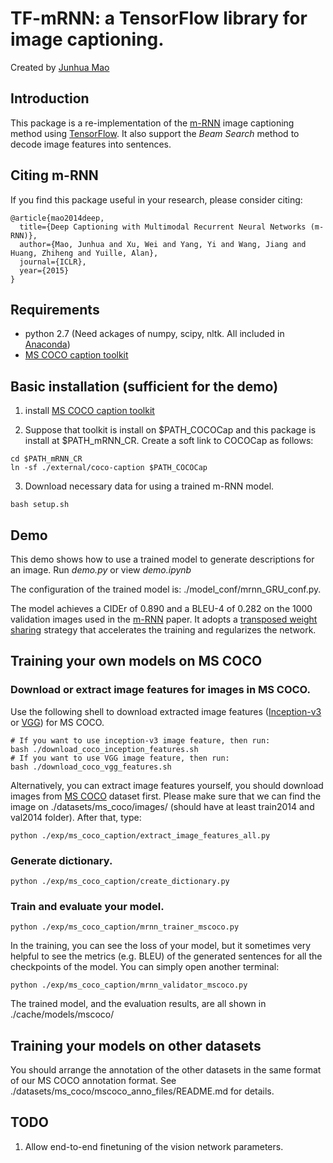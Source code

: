 # TF-mRNN: a TensorFlow library for image captioning.

Created by [Junhua Mao](www.stat.ucla.edu/~junhua.mao)

## Introduction

This package is a re-implementation of the [m-RNN](http://www.stat.ucla.edu/~junhua.mao/m-RNN.html) image captioning method
using [TensorFlow](https://www.tensorflow.org/).
It also support the *Beam Search* method to decode image features into 
sentences.

## Citing m-RNN

If you find this package useful in your research, please consider citing:

    @article{mao2014deep,
      title={Deep Captioning with Multimodal Recurrent Neural Networks (m-RNN)},
      author={Mao, Junhua and Xu, Wei and Yang, Yi and Wang, Jiang and Huang, Zhiheng and Yuille, Alan},
      journal={ICLR},
      year={2015}
    }
    
## Requirements
- python 2.7 (Need ackages of numpy, scipy, nltk. All included in [Anaconda](https://store.continuum.io/cshop/anaconda/))
- [MS COCO caption toolkit](https://github.com/tylin/coco-caption)

## Basic installation (sufficient for the demo)
1. install [MS COCO caption toolkit](https://github.com/tylin/coco-caption)

2. Suppose that toolkit is install on $PATH_COCOCap and this package is install at $PATH_mRNN_CR. Create a soft link to COCOCap as follows:
  ```Shell
  cd $PATH_mRNN_CR
  ln -sf ./external/coco-caption $PATH_COCOCap
  ```
  
3. Download necessary data for using a trained m-RNN model.
  ```Shell
  bash setup.sh
  ```
  
## Demo
This demo shows how to use a trained model to generate descriptions for an image.
Run *demo.py* or view *demo.ipynb*

The configuration of the trained model is: ./model_conf/mrnn_GRU_conf.py.

The model achieves a CIDEr of 0.890 and a BLEU-4 of 0.282 on the 1000 validation images used in the [m-RNN](http://arxiv.org/abs/1412.6632) paper.
It adopts a [transposed weight sharing](http://arxiv.org/abs/1504.06692) strategy that accelerates the training and regularizes the network.


## Training your own models on MS COCO
### Download or extract image features for images in MS COCO.
Use the following shell to download extracted image features ([Inception-v3](http://arxiv.org/abs/1512.00567) or [VGG](http://arxiv.org/abs/1409.1556)) for MS COCO.
  ```Shell
  # If you want to use inception-v3 image feature, then run:
  bash ./download_coco_inception_features.sh
  # If you want to use VGG image feature, then run:
  bash ./download_coco_vgg_features.sh
  ```

Alternatively, you can extract image features yourself, you should download images from [MS COCO](http://mscoco.org/dataset/#download) dataset first.
Please make sure that we can find the image on ./datasets/ms_coco/images/ (should have at least train2014 and val2014 folder).
After that, type:
  ```Shell
  python ./exp/ms_coco_caption/extract_image_features_all.py
  ```

### Generate dictionary.
  ```Shell
  python ./exp/ms_coco_caption/create_dictionary.py
  ```

### Train and evaluate your model.
  ```Shell
  python ./exp/ms_coco_caption/mrnn_trainer_mscoco.py
  ```
  In the training, you can see the loss of your model, but it sometimes very
  helpful to see the metrics (e.g. BLEU) of the generated sentences for all
  the checkpoints of the model.
  You can simply open another terminal:
  ```Shell
  python ./exp/ms_coco_caption/mrnn_validator_mscoco.py
  ```
  The trained model, and the evaluation results, are all shown in ./cache/models/mscoco/


## Training your models on other datasets
You should arrange the annotation of the other datasets in the same format of our MS COCO annotation format.
See ./datasets/ms_coco/mscoco_anno_files/README.md for details.


## TODO
1. Allow end-to-end finetuning of the vision network parameters.
